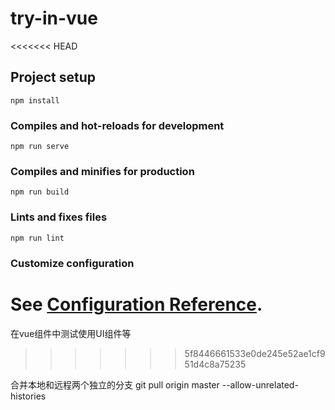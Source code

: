 # try-in-vue
<<<<<<< HEAD

## Project setup
```
npm install
```

### Compiles and hot-reloads for development
```
npm run serve
```

### Compiles and minifies for production
```
npm run build
```

### Lints and fixes files
```
npm run lint
```

### Customize configuration
See [Configuration Reference](https://cli.vuejs.org/config/).
=======
在vue组件中测试使用UI组件等
>>>>>>> 5f8446661533e0de245e52ae1cf951d4c8a75235

合并本地和远程两个独立的分支
git pull origin master --allow-unrelated-histories
